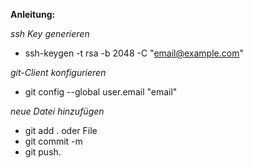**Anleitung:**

*ssh Key generieren*
* ssh-keygen -t rsa -b 2048 -C "email@example.com"

*git-Client konfigurieren*
* git config --global user.email "email"

*neue Datei hinzufügen*
* git add . oder File
* git commit -m <Message>
* git push.
